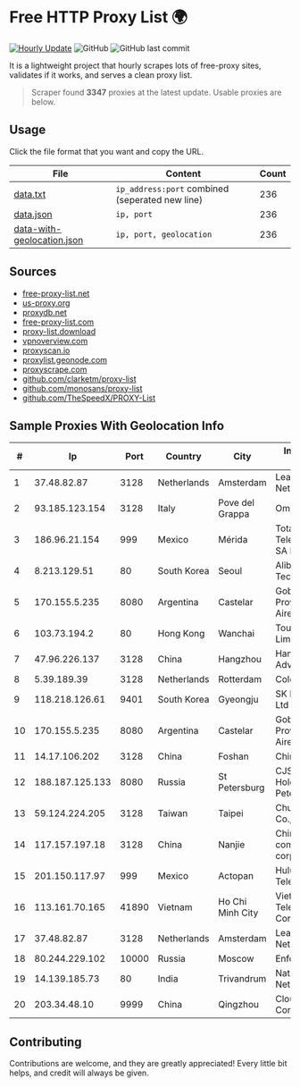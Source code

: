 
# Free HTTP Proxy List 🌍

[![Hourly Update](https://github.com/mertguvencli/http-proxy-list/actions/workflows/main.yml/badge.svg?branch=main)](https://github.com/mertguvencli/http-proxy-list/actions/workflows/main.yml)
![GitHub](https://img.shields.io/github/license/mertguvencli/http-proxy-list)
![GitHub last commit](https://img.shields.io/github/last-commit/mertguvencli/http-proxy-list)

It is a lightweight project that hourly scrapes lots of free-proxy sites, validates if it works, and serves a clean proxy list.


> Scraper found **3347** proxies at the latest update. Usable proxies are below.

## Usage

Click the file format that you want and copy the URL.


|File|Content|Count|
|----|-------|-----|
|[data.txt](https://raw.githubusercontent.com/mertguvencli/http-proxy-list/main/proxy-list/data.txt)|`ip_address:port` combined (seperated new line)|236|
|[data.json](https://raw.githubusercontent.com/mertguvencli/http-proxy-list/main/proxy-list/data.json)|`ip, port`|236|
|[data-with-geolocation.json](https://raw.githubusercontent.com/mertguvencli/http-proxy-list/main/proxy-list/data-with-geolocation.json)|`ip, port, geolocation`|236|

## Sources

* [free-proxy-list.net](https://free-proxy-list.net)
* [us-proxy.org](https://www.us-proxy.org)
* [proxydb.net](http://proxydb.net)
* [free-proxy-list.com](https://free-proxy-list.com/?page=&port=&type%5B%5D=http&type%5B%5D=https&up_time=0&search=Search)
* [proxy-list.download](https://www.proxy-list.download/HTTP)
* [vpnoverview.com](https://vpnoverview.com/privacy/anonymous-browsing/free-proxy-servers)
* [proxyscan.io](https://www.proxyscan.io)
* [proxylist.geonode.com](https://proxylist.geonode.com/api/proxy-list?limit=300&page=1&sort_by=lastChecked&sort_type=desc&protocols=http,https)
* [proxyscrape.com](https://api.proxyscrape.com/v2/?request=displayproxies&protocol=http&timeout=10000&country=all&ssl=all&anonymity=all)
* [github.com/clarketm/proxy-list](https://raw.githubusercontent.com/clarketm/proxy-list/master/proxy-list-raw.txt)
* [github.com/monosans/proxy-list](https://raw.githubusercontent.com/monosans/proxy-list/main/proxies/http.txt)
* [github.com/TheSpeedX/PROXY-List](https://raw.githubusercontent.com/TheSpeedX/PROXY-List/master/http.txt)


## Sample Proxies With Geolocation Info

|#|Ip|Port|Country|City|Internet Service Provider|
|-|--|----|-------|----|-------------------------|
|1|37.48.82.87|3128|Netherlands|Amsterdam|LeaseWeb Netherlands B.V.|
|2|93.185.123.154|3128|Italy|Pove del Grappa|Omegacom S.R.L.S.|
|3|186.96.21.154|999|Mexico|Mérida|Total Play Telecomunicaciones SA De CV|
|4|8.213.129.51|80|South Korea|Seoul|Alibaba (US) Technology Co., Ltd.|
|5|170.155.5.235|8080|Argentina|Castelar|Gobernacion de la Provincia de Buenos Aires|
|6|103.73.194.2|80|Hong Kong|Wanchai|TouchPal HK Co., Limited|
|7|47.96.226.137|3128|China|Hangzhou|Hangzhou Alibaba Advertising Co|
|8|5.39.189.39|3128|Netherlands|Rotterdam|ColoCenter b.v.|
|9|118.218.126.61|9401|South Korea|Gyeongju|SK Broadband Co Ltd|
|10|170.155.5.235|8080|Argentina|Castelar|Gobernacion de la Provincia de Buenos Aires|
|11|14.17.106.202|3128|China|Foshan|Chinanet|
|12|188.187.125.133|8080|Russia|St Petersburg|CJSC "ER-Telecom Holding" Saint-Petersburg branch|
|13|59.124.224.205|3128|Taiwan|Taipei|Chunghwa Telecom Co., Ltd.|
|14|117.157.197.18|3128|China|Nanjie|China Mobile communications corporation|
|15|201.150.117.97|999|Mexico|Actopan|Hulux Telecomunicaciones|
|16|113.161.70.165|41890|Vietnam|Ho Chi Minh City|VietNam Post and Telecom Corporation|
|17|37.48.82.87|3128|Netherlands|Amsterdam|LeaseWeb Netherlands B.V.|
|18|80.244.229.102|10000|Russia|Moscow|Enforta-MSK|
|19|14.139.185.73|80|India|Trivandrum|National Knowledge Network|
|20|203.34.48.10|9999|China|Qingzhou|Cloud Computing Corporation|



## Contributing

Contributions are welcome, and they are greatly appreciated! Every
little bit helps, and credit will always be given.

